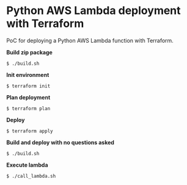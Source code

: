 # Python AWS Lambda deployment with Terraform

PoC for deploying a Python AWS Lambda function with Terraform.

**Build zip package**
```shell
$ ./build.sh
```

**Init environment**
```shell
$ terraform init
```

**Plan deployment**
```shell
$ terraform plan
```

**Deploy**
```shell
$ terraform apply
```

**Build and deploy with no questions asked**
```shell
$ ./build.sh
```


**Execute lambda**
```shell
$ ./call_lambda.sh
```

